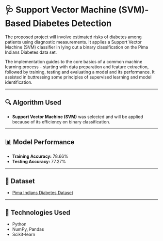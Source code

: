 # 🩺 Support Vector Machine (SVM)-Based Diabetes Detection

The proposed project will involve estimated risks of diabetes among patients using diagnostic measurements. It applies a Support Vector Machine (SVM) classifier in lying out a binary classification on the Pima Indians Diabetes data set.

The implementation guides to the core basics of a common machine learning process - starting with data preparation and feature extraction, followed by training, testing and evaluating a model and its performance. It assisted in buttressing some principles of supervised learning and model identification.

---

## 🔍 Algorithm Used

- **Support Vector Machine (SVM)** was selected and will be applied because of its efficiency on binary classification.

---

## 📊 Model Performance

- **Training Accuracy:** 78.66%  
- **Testing Accuracy:** 77.27%

---

## 📁 Dataset

- [Pima Indians Diabetes Dataset](https://www.kaggle.com/datasets/uciml/pima-indians-diabetes-database)

---

## 🧰 Technologies Used

- Python
- NumPy, Pandas
- Scikit-learn
